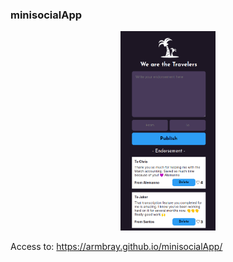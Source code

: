 ### minisocialApp

<p align="center" width="100%">
  <img width="30%" src=screen.png>
</p>

Access to: https://armbray.github.io/minisocialApp/
